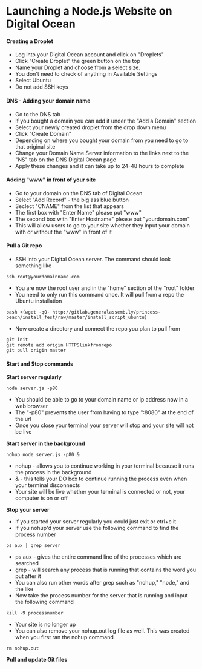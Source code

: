 # Launching a Node.js Website on Digital Ocean

#### Creating a Droplet

* Log into your Digital Ocean account and click on "Droplets"
* Click "Create Droplet" the green button on the top
* Name your Droplet and choose from a select size. 
* You don't need to check of anything in Available Settings
* Select Ubuntu
* Do not add SSH keys


#### DNS - Adding your domain name

* Go to the DNS tab
* If you bought a domain you can add it under the "Add a Domain" section
* Select your newly created droplet from the drop down menu
* Click "Create Domain"
* Depending on where you bought your domain from you need to go to that original site
* Change your Domain Name Server information to the links next to the "NS" tab on the DNS Digital Ocean page
* Apply these changes and it can take up to 24-48 hours to complete


#### Adding "www" in front of your site

* Go to your domain on the DNS tab of Digital Ocean
* Select "Add Record" - the big ass blue button
* Seclect "CNAME" from the list that appears
* The first box with "Enter Name" please put "www"
* The second box with "Enter Hostname" please put "yourdomain.com"
* This will allow users to go to your site whether they input your domain with or without the "www" in front of it

#### Pull a Git repo 

* SSH into your Digital Ocean server. The command should look something like

```
ssh root@yourdomainname.com
```

* You are now the root user and in the "home" section of the "root" folder
* You need to only run this command once. It will pull from a repo the Ubuntu installation

```
bash <(wget -qO- http://gitlab.generalassemb.ly/princess-peach/install_fest/raw/master/install_script_ubuntu)
```

* Now create a directory and connect the repo you plan to pull from

```
git init
git remote add origin HTTPSlinkfromrepo
git pull origin master
```

#### Start and Stop commands

**Start server regularly** 

```
node server.js -p80
```
* You should be able to go to your domain name or ip address now in a web browser
* The "-p80" prevents the user from having to type ":8080" at the end of the url
* Once you close your terminal your server will stop and your site will not be live


**Start server in the background**

```
nohup node server.js -p80 &
```
* nohup - allows you to continue working in your terminal because it runs the process in the background
* & - this tells your DO box to continue running the process even when your terminal disconnects
* Your site will be live whether your terminal is connected or not, your computer is on or off


**Stop your server**

* If you started your server regularly you could just exit or ctrl+c it
* If you nohup'd your server use the following command to find the process number

```
ps aux | grep server
```

* ps aux - gives the entire command line of the processes which are searched
* grep - will search any process that is running that contains the word you put after it
* You can also run other words after grep such as "nohup," "node," and the like
* Now take the process number for the server that is running and input the following command

```
kill -9 processnumber
```

* Your site is no longer up
* You can also remove your nohup.out log file as well. This was created when you first ran the nohup command

```
rm nohup.out
```

**Pull and update Git files**













